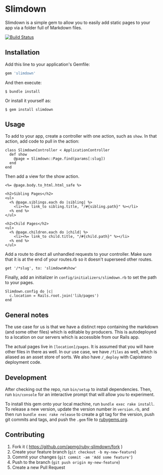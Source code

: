 # Slimdown

Slimdown is a simple gem to allow you to easily add static pages to your app
via a folder full of Markdown files.

[![Build Status](https://travis-ci.org/APMG/ruby-slimdown.svg?branch=master)](https://travis-ci.org/APMG/ruby-slimdown)

## Installation

Add this line to your application's Gemfile:

```ruby
gem 'slimdown'
```

And then execute:

    $ bundle install

Or install it yourself as:

    $ gem install slimdown

## Usage

To add to your app, create a controller with one action, such as `show`. In that
action, add code to pull in the action:

    class SlimdownController < ApplicationController
      def show
        @page = Slimdown::Page.find(params[:slug])
      end
    end

Then add a view for the show action.

    <%= @page.body.to_html.html_safe %>

    <h2>Sibling Pages</h2>
    <ul>
      <% @page.siblings.each do |sibling| %>
        <li><%= link_to sibling.title, "/#{sibling.path}" %></li>
      <% end %>
    </ul>

    <h2>Child Pages</h2>
    <ul>
      <% @page.children.each do |child| %>
        <li><%= link_to child.title, "/#{child.path}" %></li>
      <% end %>
    </ul>

Add a route to direct all unhandled requests to your controller. Make sure that
it is at the end of your routes.rb so it doesn't superseed other routes.

    get '/*slug', to: 'slimdown#show'

Finally, add an initializer in `config/initializers/slimdown.rb` to set the path
to your pages.

    Slimdown.config do |c|
      c.location = Rails.root.join('lib/pages')
    end


## General notes

The use case for us is that we have a distinct repo containing the markdown (and
some other files) which is editable by producers. This is autodeployed to a
location on our servers which is accessible from our Rails app.

The actual pages live in `[location]/pages`. It is assumed that you will have
other files in there as well. In our use case, we have `/files` as well, which
is aliased as an asset store of sorts. We also have `/_deploy` with Capistrano
deployment code.


## Development

After checking out the repo, run `bin/setup` to install dependencies. Then, run `bin/console` for an interactive prompt that will allow you to experiment.

To install this gem onto your local machine, run `bundle exec rake install`. To release a new version, update the version number in `version.rb`, and then run `bundle exec rake release` to create a git tag for the version, push git commits and tags, and push the `.gem` file to [rubygems.org](https://rubygems.org).

## Contributing

1. Fork it ( https://github.com/apmg/ruby-slimdown/fork )
2. Create your feature branch (`git checkout -b my-new-feature`)
3. Commit your changes (`git commit -am 'Add some feature'`)
4. Push to the branch (`git push origin my-new-feature`)
5. Create a new Pull Request
